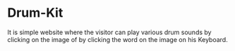 # Drum-Kit
It is simple website where the visitor can play various drum sounds by clicking on the image of by clicking the word on the image on his Keyboard.
